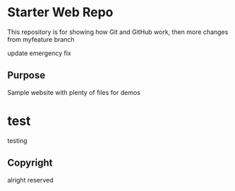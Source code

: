 # Starter Web Repo

This repository is for showing how Git and GitHub work,
then more changes from myfeature branch

update emergency fix

## Purpose

Sample website with plenty of files for demos

# test
testing

## Copyright
alright reserved